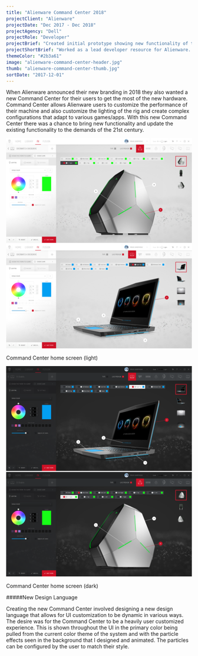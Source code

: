 ```yaml
---
title: "Alienware Command Center 2018"
projectClient: "Alienware"
projectDate: "Dec 2017 - Dec 2018"
projectAgency: "Dell"
projectRole: "Developer"
projectBrief: "Created initial prototype showing new functionality of the UWP framework. Acted as a lead developer resource for the Alienware development team and created one-off examples of new tech for the final app to utilize. Designed and animated the particle backgrounds used throughout the app."
projectShortBrief: "Worked as a lead developer resource for Alienware. Designed and animated particle backgrounds."
themeColor: "#2b3a61"
image: "alienware-command-center-header.jpg"
thumb: "alienware-command-center-thumb.jpg"
sortDate: "2017-12-01"
---
```


When Alienware announced their new branding in 2018 they also wanted a new Command Center for their users to get the most of the new hardware. Command Center allows Alienware users to customize the performance of their machine and also customize the lighting of the rig and create complex configurations that adapt to various games/apps. With this new Command Center there was a chance to bring new functionality and update the existing functionality to the demands of the 21st century.

<div class="photo-grid-container">
<div class="photo-grid">

<img src="center1.png"/>
<img src="center2.png"/>

</div>
</div>
<p class="photo-grid-subtitle">Command Center home screen (light)</p>

<div class="photo-grid-container">
<div class="photo-grid">

<img src="center3.png"/>
<img src="center4.png"/>

</div>
</div>
<p class="photo-grid-subtitle">Command Center home screen (dark)</p>

#####New Design Language

Creating the new Command Center involved designing a new design language that allows for UI customization to be dynamic in various ways. The desire was for the Command Center to be a heavily user customized experience. This is shown throughout the UI in the primary color being pulled from the current color theme of the system and with the particle effects seen in the background that I designed and animated. The particles can be configured by the user to match their style.


